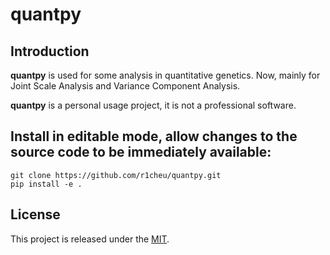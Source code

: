 # quantpy

## Introduction

**quantpy** is used for some analysis in quantitative genetics. Now, mainly for Joint Scale Analysis and Variance Component Analysis.

**quantpy** is a personal usage project, it is not a professional software.

## Install in editable mode, allow changes to the source code to be immediately available:

```shell
git clone https://github.com/r1cheu/quantpy.git
pip install -e .
```

## License

This project is released under the [MIT](LICENSE).
